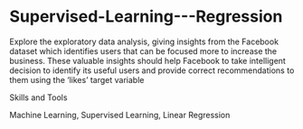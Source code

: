 # Supervised-Learning---Regression

Explore the exploratory data analysis, giving insights from the Facebook dataset which identifies users that can be focused more to increase the business. These valuable insights should help Facebook to take intelligent decision to identify its useful users and provide correct recommendations to them using the ‘likes’ target variable

Skills and Tools

Machine Learning, Supervised Learning, Linear Regression
